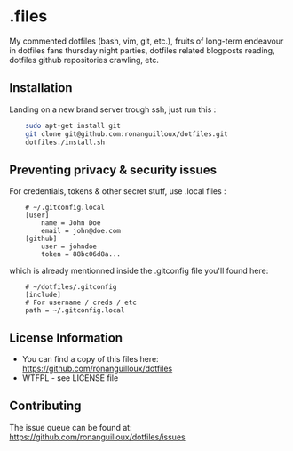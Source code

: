 .files
=======

My commented dotfiles (bash, vim, git, etc.), fruits of long-term endeavour in dotfiles fans thursday night parties, dotfiles related blogposts reading, dotfiles github repositories crawling, etc.


Installation
------------

Landing on a new brand server trough ssh, just run this :

``` bash
    sudo apt-get install git 
    git clone git@github.com:ronanguilloux/dotfiles.git
    dotfiles./install.sh
```

Preventing privacy & security issues
------------------------------------

For credentials, tokens & other secret stuff, use .local files :

```
    # ~/.gitconfig.local
    [user]
        name = John Doe
        email = john@doe.com
    [github]
        user = johndoe
        token = 88bc06d8a...
```

which is already mentionned inside the .gitconfig file you'll found here:


```
    # ~/dotfiles/.gitconfig
    [include]
    # For username / creds / etc
    path = ~/.gitconfig.local
```


License Information
-------------------

* You can find a copy of this files here: https://github.com/ronanguilloux/dotfiles
* WTFPL - see LICENSE file


Contributing
------------

The issue queue can be found at: https://github.com/ronanguilloux/dotfiles/issues

